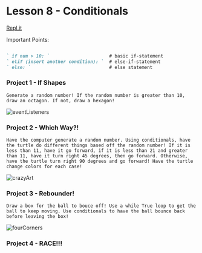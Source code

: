 # Lesson 8 - Conditionals

[Repl.it](https://repl.it/~)

Important Points:
```markdown

` if num > 10: `                      # basic if-statement
` elif (insert another condition): `  # else-if-statement
` else: `                             # else statement

```

### Project 1 - If Shapes
```Generate a random number! If the random number is greater than 10, draw an octagon. If not, draw a hexagon!```

![eventListeners](difshapes.gif)


### Project 2 - Which Way?!
```Have the computer generate a random number. Using conditionals, have the turtle do different things based off the random number! If it is less than 11, have it go forward, if it is less than 21 and greater than 11, have it turn right 45 degrees, then go forward. Otherwise, have the turtle turn right 90 degrees and go forward! Have the turtle change colors for each case!```

![crazyArt](whichway.gif)

### Project 3 - Rebounder!
```Draw a box for the ball to bouce off! Use a while True loop to get the ball to keep moving. Use conditionals to have the ball bounce back before leaving the box!```

![fourCorners](bouncyball.gif)

### Project 4 - RACE!!!
```Draw two lines, then creat two more turtle objects. Place them side-by-side on the left-most line. Using loops and random numbers, have them go forward a small amount of random steps (like between 3-5), but since you are using a loop, have them do that many times (like 100!) Use conditionals to see which turtle went the farthest and then have the winner write "WINNER!" on the screen!



